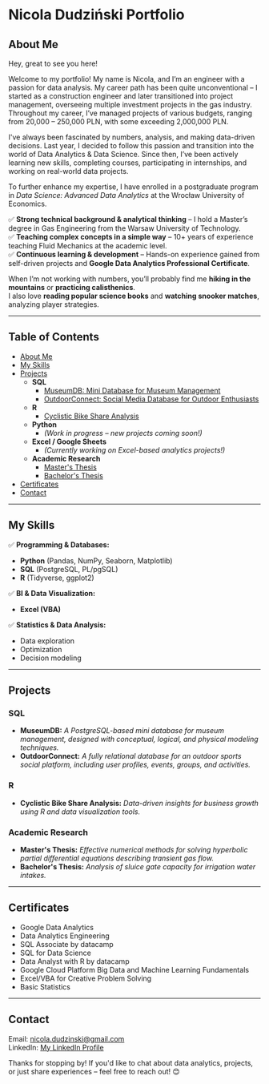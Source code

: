 # Nicola Dudziński Portfolio

## About Me
Hey, great to see you here!

Welcome  to  my  portfolio!  My  name  is Nicola, and I’m  an engineer with a passion for data analysis. My career path has been quite unconventional – I started 
as a construction engineer and later transitioned into project management, overseeing multiple investment projects in the gas industry. Throughout my career, 
I’ve managed projects of various budgets, ranging from 20,000 – 250,000 PLN, with some exceeding 2,000,000 PLN.

I've always been fascinated by numbers, analysis, and making data-driven decisions. Last year, I decided to follow this passion and transition into the 
world of Data Analytics & Data Science. Since then, I’ve been actively learning new skills, completing courses, participating in internships, and working 
on real-world data projects.

To further enhance my expertise, I have enrolled in a postgraduate program in *Data Science: Advanced Data Analytics* at the Wrocław University of Economics.


✅ **Strong technical background & analytical thinking** – I hold a Master’s degree in Gas Engineering from the Warsaw University of Technology.  
✅ **Teaching complex concepts in a simple way** – 10+ years of experience teaching Fluid Mechanics at the academic level.  
✅ **Continuous learning & development** – Hands-on experience gained from self-driven projects and **Google Data Analytics Professional Certificate**.  


When I’m not working with numbers, you’ll probably find me **hiking in the mountains** or **practicing calisthenics**.  
I also love **reading popular science books** and **watching snooker matches**, analyzing player strategies.  

---

## Table of Contents

- [About Me](#about-me)
- [My Skills](#my-skills)
- [Projects](#projects)
  - **SQL**
    - [MuseumDB: Mini Database for Museum Management](#museumdb-mini-database-for-museum-management)
    - [OutdoorConnect: Social Media Database for Outdoor Enthusiasts](#outdoorconnect-social-media-database-for-outdoor-enthusiasts)
  - **R**
    - [Cyclistic Bike Share Analysis](#cyclistic-bike-share-analysis)
  - **Python**
    - *(Work in progress – new projects coming soon!)*
  - **Excel / Google Sheets**
    - *(Currently working on Excel-based analytics projects!)*
  - **Academic Research**
    - [Master's Thesis](#masters-thesis)
    - [Bachelor's Thesis](#bachelors-thesis)
- [Certificates](#certificates)
- [Contact](#contact)

---

## My Skills

✅ **Programming & Databases:**  
   - **Python** (Pandas, NumPy, Seaborn, Matplotlib)  
   - **SQL** (PostgreSQL, PL/pgSQL)  
   - **R** (Tidyverse, ggplot2)  

✅ **BI & Data Visualization:**  
   - **Excel (VBA)**  

✅ **Statistics & Data Analysis:**  
   - Data exploration  
   - Optimization  
   - Decision modeling  

---

## Projects

### **SQL**
- **MuseumDB:** *A PostgreSQL-based mini database for museum management, designed with conceptual, logical, and physical modeling techniques.*
- **OutdoorConnect:** *A fully relational database for an outdoor sports social platform, including user profiles, events, groups, and activities.*


### **R**
- **Cyclistic Bike Share Analysis:** *Data-driven insights for business growth using R and data visualization tools.*


### **Academic Research**
- **Master's Thesis:** *Effective numerical methods for solving hyperbolic partial differential equations describing transient gas flow.*
- **Bachelor's Thesis:** *Analysis of sluice gate capacity for irrigation water intakes.*

---

## Certificates

- Google Data Analytics
- Data Analytics Engineering
- SQL Associate by datacamp
- SQL for Data Science
- Data Analyst with R by datacamp
- Google Cloud Platform Big Data and Machine Learning Fundamentals
- Excel/VBA for Creative Problem Solving
- Basic Statistics


---

## Contact

Email: nicola.dudzinski@gmail.com  
LinkedIn: [My LinkedIn Profile](https://www.linkedin.com/in/nicola-dudzinski/)  

Thanks for stopping by! If you'd like to chat about data analytics, projects, or just share experiences – feel free to reach out! 😊
